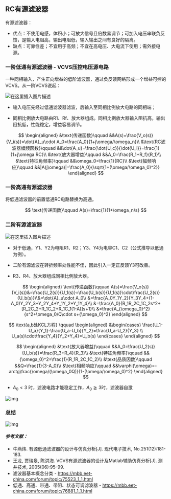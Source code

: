 ﻿## RC有源滤波器

有源滤波器：

+ 优点：不使用电感，体积小；可放大信号且倍数易调节；可加入电压串联负反馈，是输入电阻高，输出电阻低，输入输出之间有良好的隔离。
+ 缺点：可靠性差；不宜用于高频；不宜在高电压、大电流下使用；需外接电源。

### 一阶低通有源滤波器 - VCVS压控电压源电路

一种同相输入，产生正向增益的低阶滤波器，通过负反馈网络形成一个增益可控的VCVS。从一阶VCVS说起：

![在这里插入图片描述](https://img-blog.csdnimg.cn/20200424100311852.png#pic_center)

+ 输入电压先经过低通滤波器滤波，后输入至同相比例放大电路的同相端；

+ 同相比例放大电路由R1、Rf、放大器组成。同相比例放大器输入阻抗高，输出阻抗低，性能稳定，增益容易调节。
  
$$
\begin{aligned}
&\text{传递函数}\qquad &&A(s)=\frac{V_o(s)}{V_i(s)}=\dot{A}_u\cdot A_0=\frac{A_0}{1+j\omega/\omega_n}\\
&\text{RC滤波器幅频函数}\qquad &&\dot{A_u}=\frac{\dot{U_c}}{\dot{U_i}}=\frac{1}{1+j\omega RC}\\
&\text{放大器增益}\qquad &&A_0=\frac{R_1+R_f}{R_1}\\
&\text{特征角频率}\qquad &&\omega_0=\frac{1}{RC}\\
&\text{幅频响应}\qquad &&|A(j\omega)|=\frac{A_0}{\sqrt{1+(\omega/\omega_0)^2}}
\end{aligned}
$$

### 一阶高通有源滤波器

将低通滤波器的前置低通RC电路替换为高通。

$$
\text{传递函数}\qquad A(s)=\frac{1}{1+\omega_n/s}
$$


### 二阶有源滤波器

![在这里插入图片描述](https://img-blog.csdnimg.cn/20200424100245976.png#pic_center)


+ 对于低通，Y1、Y2为电阻R1、R2；Y3、Y4为电容C1、C2（公式推导以低通为例）。

+ 二阶有源滤波在转折频率处性能不佳，因此引入一定正反馈Y3可改善。

+ R3、R4、放大器组成同相比例放大器。
  
$$
  \begin{aligned}
  \text{传递函数}\qquad A(s)=\frac{V_o(s)}{V_i(s)}&=\frac{U_2(s)}{U_1(s)}=\frac{U_b(s)}{U_1(s)}\cdot\frac{U_2(s)}{U_b(s)}\\&=\dot{A}_u\cdot A_0\\
  &=\frac{A_0Y_1Y_2}{Y_3Y_4+(1-A_0)Y_2Y_3+Y_2Y_4+Y_1Y_2+Y_1Y_4}\\
  &=\frac{A_0}{R_1R_2C_1C_2s^2+[R_2C_2+R_1C_2+R_1C_1(1-A)]s+1}\\
  &=\frac{A_{\omega_0}^2}{s^2+\omega_0/Q\cdot s+{\omega_0}^2}
  \end{aligned}
$$
 
$$
  \text{a,b处KCL方程} \qquad
  \begin{aligned}
  &\begin{cases}
      \frac{U_1-U_a}{Y_1}-\frac{U_a-U_b}{Y_2}=\frac{U_a-U_2}{Y_3} \\
      U_a(s)\cdot\frac{Y_4}{Y_2+Y_4}=U_b(s)
  \end{cases}
  \end{aligned}
$$
  
$$
  \begin{aligned}
  &\text{放大器增益}\qquad &&A_0=\frac{U_2(s)}{U_b(s)}=\frac{R_3+R_4}{R_3}\\
  &\text{特征角频率}\qquad &&{\omega_0}^2=\frac{1}{R_1R_2C_1C_2}\\
  &\text{品质因数}\qquad &&Q=\frac{1}{3-A_0}\\
  &\text{相频响应}\qquad &&\varphi(\omega)=-arctg\frac{\omega/(\omega_0Q)}{1-(\omega/\omega_0)^2}
  \end{aligned}
$$

+ $A_0<3$ 时，滤波电路才能稳定工作，$A_0\geqq 3$时，滤波器自激

![img](https://imgconvert.csdnimg.cn/aHR0cDovL3AxLnBzdGF0cC5jb20vbGFyZ2UvcGdjLWltYWdlLzVlY2JkYzhkMWYxMzRlYThhMDQwOGE1MzA5YzYyMWRj?x-oss-process=image/format,png)

### 总结

![img](https://imgconvert.csdnimg.cn/aHR0cDovL3AxLnBzdGF0cC5jb20vbGFyZ2UvcGdjLWltYWdlL2VhODU5NzdlYTZlZTQwODU4MDQ5ZjFkNzU2NTE0ODlh?x-oss-process=image/format,png)

#### *参考文献：*

+ 牛燕炜. 有源低通滤波器的设计与仿真分析[J]. 现代电子技术, No.251(12):181-183.
+ 王龙, 贾瑞皋, 陈洪海. VCVS有源滤波器的设计及Matlab辅助仿真分析[J]. 测井技术, 2005(06):95-99.
+ 滤波器基本概念分类 - https://mbb.eet-china.com/forum/topic/75523_1_1.html
+ 低通、高通、带通、带阻、状态可调滤波器 - https://mbb.eet-china.com/forum/topic/76881_1_1.html
